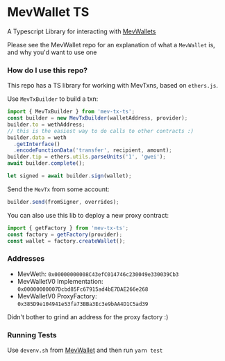 # MevWallet TS

A Typescript Library for interacting with
[MevWallets](https://github.com/blunt-instruments/MevWallet)

Please see the MevWallet repo for an explanation of what a `MevWallet` is, and
why you'd want to use one

### How do I use this repo?

This repo has a TS library for working with MevTxns, based on `ethers.js`.

Use `MevTxBuilder` to build a txn:

```typescript
import { MevTxBuilder } from 'mev-tx-ts';
const builder = new MevTxBuilder(walletAddress, provider);
builder.to = wethAddress;
// this is the easiest way to do calls to other contracts :)
builder.data = weth
  .getInterface()
  .encodeFunctionData('transfer', recipient, amount);
builder.tip = ethers.utils.parseUnits('1', 'gwei');
await builder.complete();

let signed = await builder.sign(wallet);
```

Send the `MevTx` from some account:

```typescript
builder.send(fromSigner, overrides);
```

You can also use this lib to deploy a new proxy contract:

```typescript
import { getFactory } from 'mev-tx-ts';
const factory = getFactory(provider);
const wallet = factory.createWallet();
```

### Addresses

- MevWeth: `0x00000000008C43efC014746c230049e330039Cb3`
- MevWalletV0 Implementation: `0x00000000007Dcbd85Fc67915ad4bE7DAE266e268`
- MevWalletV0 ProxyFactory: `0x385D9e104941e53fa73BBa3Ec3e9bAA4D1C5ad39`

Didn't bother to grind an address for the proxy factory :)

### Running Tests

Use `devenv.sh` from
[MevWallet](https://github.com/blunt-instruments/MevWallet) and then run
`yarn test`

